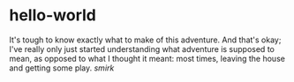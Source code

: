 # hello-world
It's tough to know exactly what to make of this adventure.  And that's okay; I've really only
just started understanding what adventure is supposed to mean, as opposed to what I thought it
meant: most times, leaving the house and getting some play. *smirk*
